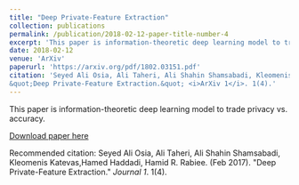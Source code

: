 ```yaml
---
title: "Deep Private-Feature Extraction"
collection: publications
permalink: /publication/2018-02-12-paper-title-number-4
excerpt: 'This paper is information-theoretic deep learning model to trade privacy vs. accuracy.'
date: 2018-02-12
venue: 'ArXiv'
paperurl: 'https://arxiv.org/pdf/1802.03151.pdf'
citation: 'Seyed Ali Osia, Ali Taheri, Ali Shahin Shamsabadi, Kleomenis Katevas,Hamed Haddadi, Hamid R. Rabiee. (Feb 2018). 
&quot;Deep Private-Feature Extraction.&quot; <i>ArXiv 1</i>. 1(4).'
---
```

This paper is information-theoretic deep learning model to trade privacy vs. accuracy.

[Download paper here](https://arxiv.org/pdf/1802.03151.pdf)

Recommended citation: Seyed Ali Osia, Ali Taheri, Ali Shahin Shamsabadi, Kleomenis Katevas,Hamed Haddadi, Hamid R. Rabiee. (Feb 2017). 
"Deep Private-Feature Extraction." <i>Journal 1</i>. 1(4).
